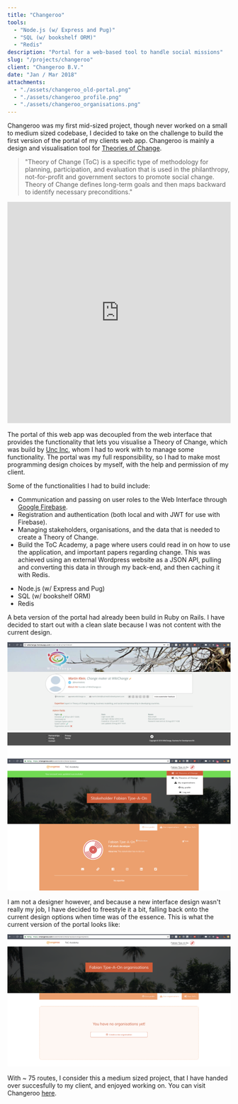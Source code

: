 ```yaml
---
title: "Changeroo"
tools:
  - "Node.js (w/ Express and Pug)"
  - "SQL (w/ bookshelf ORM)"
  - "Redis"
description: "Portal for a web-based tool to handle social missions"
slug: "/projects/changeroo"
client: "Changeroo B.V."
date: "Jan / Mar 2018"
attachments:
  - "./assets/changeroo_old-portal.png"
  - "./assets/changeroo_profile.png"
  - "./assets/changeroo_organisations.png"
---
```


<div class="project--changeroo content__wrapper">
<div class="content__left">

Changeroo was my first mid-sized project, though never worked on a small to medium sized codebase, I decided to take on the challenge to build the first version of the portal of my clients web app. Changeroo is mainly a design and visualisation tool for <a target="_blank" href="https://en.wikipedia.org/wiki/Theory_of_change">Theories of Change</a>.

</div>

<div class="content__right align-right">

> "Theory of Change (ToC) is a specific type of methodology for planning, participation, and evaluation that is used in the philanthropy, not-for-profit and government sectors to promote social change. Theory of Change defines long-term goals and then maps backward to identify necessary preconditions."

</div>
</div>

<div class='embed-container'><iframe src="https://player.vimeo.com/video/229111344" width="100%" height="500" frameborder="0" webkitallowfullscreen mozallowfullscreen allowfullscreen></iframe></div>

<div class="project--changeroo content__wrapper">
<div class="content__left">

The portal of this web app was decoupled from the web interface that provides the functionality that lets you visualise a Theory of Change, which was build by <a href="https://www.uncinc.nl/en/" target="_blank">Unc Inc</a>, whom I had to work with to manage some functionality.
The portal was my full responsibility, so I had to make most programming design choices by myself, with the help and permission of my client.

</div>
<div class="content__right">

Some of the functionalities I had to build include:

- Communication and passing on user roles to the Web Interface through <a href="https://firebase.google.com/">Google Firebase</a>.
- Registration and authentication (both local and with JWT for use with Firebase).
- Managing stakeholders, organisations, and the data that is needed to create a Theory of Change.
- Build the ToC Academy, a page where users could read in on how to use the application, and important papers regarding change. This was achieved using an external Wordpress website as a JSON API, pulling and converting this data in through my back-end, and then caching it with Redis.

</div>
</div>

<div class="tools">

- Node.js (w/ Express and Pug)
- SQL (w/ bookshelf ORM)
- Redis

</div>

<div class="project--changeroo content__wrapper">
<div class="content__right">

A beta version of the portal had already been build in Ruby on Rails. I have decided to start out with a clean slate because I was not content with the current design.

</div>
<div class="content__left">

<img src="./assets/changeroo_old-portal.png" />

</div>
</div>

<div class="project--changeroo content__wrapper">
<div class="content__left">

<img src="./assets/changeroo_profile.png" />

</div>

<div class="content__right">

I am not a designer however, and because a new interface design wasn't really my job, I have decided to freestyle it a bit, falling back onto the current design options when time was of the essence. This is what the current version of the portal looks like:

</div>
</div>

<img src="./assets/changeroo_organisations.png" />

With ~ 75 routes, I consider this a medium sized project, that I have handed over succesfully to my client, and enjoyed working on. You can visit Changeroo <a href="https://changeroo.com">here</a>.
